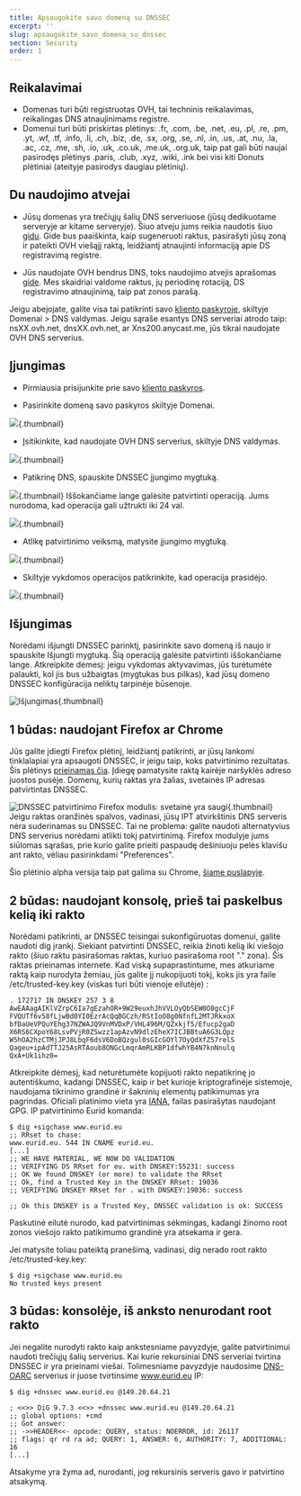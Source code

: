 ```yaml
---
title: Apsaugokite savo domeną su DNSSEC
excerpt: ''
slug: apsaugokite_savo_domena_su_dnssec
section: Security
order: 1
---
```



## Reikalavimai

- Domenas turi būti registruotas OVH, tai techninis reikalavimas, reikalingas DNS atnaujinimams registre.
- Domenui turi būti priskirtas plėtinys: .fr, .com, .be, .net, .eu, .pl, .re, .pm, .yt, .wf, .tf, .info, .li, .ch, .biz, .de, .sx, .org, .se, .nl, .in, .us, .at, .nu, .la, .ac, .cz, .me, .sh, .io, .uk, .co.uk, .me.uk, .org.uk, taip pat gali būti naujai pasirodęs plėtinys .paris, .club, .xyz, .wiki, .ink bei visi kiti Donuts plėtiniai (ateityje pasirodys daugiau plėtinių).




## Du naudojimo atvejai

- Jūsų domenas yra trečiųjų šalių DNS serveriuose (jūsų dedikuotame serveryje ar kitame serveryje). Šiuo atveju jums reikia naudotis šiuo [gidu](http://guides.ovh.com/dnssec). Gide bus paaiškinta, kaip sugeneruoti raktus, pasirašyti jūsų zoną ir pateikti OVH viešąjį raktą, leidžiantį atnaujinti informaciją apie DS registravimą registre.

- Jūs naudojate OVH bendrus DNS, toks naudojimo atvejis aprašomas [gide](http://gidai.ovh.lt/). Mes skaidriai valdome raktus, jų periodinę rotaciją, DS registravimo atnaujinimą, taip pat zonos parašą.


Jeigu abejojate, galite visa tai patikrinti savo [kliento paskyroje](https://www.ovh.com/manager/web), skiltyje Domenai > DNS valdymas. Jeigu sąraše esantys DNS serveriai atrodo taip: 
nsXX.ovh.net, 
dnsXX.ovh.net, ar Xns200.anycast.me, jūs tikrai naudojate OVH DNS serverius.


## Įjungimas

- Pirmiausia prisijunkite prie savo [kliento paskyros](https://www.ovh.com/manager/web).

- Pasirinkite domeną savo paskyros skiltyje Domenai.



![](images/img_2896.jpg){.thumbnail}

- Įsitikinkite, kad naudojate OVH DNS serverius, skiltyje DNS valdymas.



![](images/img_3966.jpg){.thumbnail}

- Patikrinę DNS, spauskite DNSSEC įjungimo mygtuką.



![](images/img_3967.jpg){.thumbnail}
Iššokančiame lange galėsite patvirtinti operaciją. Jums nurodoma, kad operacija gali užtrukti iki 24 val.

![](images/img_2895.jpg){.thumbnail}

- Atlikę patvirtinimo veiksmą, matysite įjungimo mygtuką.



![](images/img_3968.jpg){.thumbnail}

- Skiltyje vykdomos operacijos patikrinkite, kad operacija prasidėjo.



![](images/img_3969.jpg){.thumbnail}


## Išjungimas
Norėdami išjungti DNSSEC parinktį, pasirinkite savo domeną iš naujo ir spauskite Išjungti mygtuką. Šią operaciją galėsite patvirtinti iššokančiame lange. Atkreipkite dėmesį: jeigu vykdomas aktyvavimas, jūs turėtumėte palaukti, kol jis bus užbaigtas (mygtukas bus pilkas), kad jūsų domeno DNSSEC konfigūracija neliktų tarpinėje būsenoje.

![Išjungimas](images/img_3970.jpg){.thumbnail}


## 1 būdas: naudojant Firefox ar Chrome
Jūs galite įdiegti Firefox plėtinį, leidžiantį patikrinti, ar jūsų lankomi tinklalapiai yra apsaugoti DNSSEC, ir jeigu taip, koks patvirtinimo rezultatas. Šis plėtinys [prieinamas čia](http://www.dnssec-validator.cz/). Įdiegę pamatysite raktą kairėje naršyklės adreso juostos pusėje. Domenų, kurių raktas yra žalias, svetainės IP adresas patvirtintas DNSSEC.

![DNSSEC patvirtinimo Firefox modulis: svetainė yra saugi](images/img_119.jpg){.thumbnail}
Jeigu raktas oranžinės spalvos, vadinasi, jūsų IPT atvirkštinis DNS serveris nėra suderinamas su DNSSEC. Tai ne problema: galite naudoti alternatyvius DNS serverius norėdami atlikti tokį patvirtinimą. Firefox modulyje jums siūlomas sąrašas, prie kurio galite prieiti paspaudę dešiniuoju pelės klavišu ant rakto, vėliau pasirinkdami "Preferences". 

Šio plėtinio alpha versija taip pat galima su Chrome, [šiame puslapyje](https://chrome.google.com/webstore/detail/hpmbmjbcmglolhjdcbicfdhmgmcoeknm).


## 2 būdas: naudojant konsolę, prieš tai paskelbus kelią iki rakto
Norėdami patikrinti, ar DNSSEC teisingai sukonfigūruotas domenui, galite naudoti dig įrankį. Siekiant patvirtinti DNSSEC, reikia žinoti kelią iki viešojo rakto (šiuo raktu pasirašomas raktas, kuriuo pasirašoma root "." zona). Šis raktas prieinamas internete. Kad viską supaprastintume, mes atkuriame raktą kaip nurodyta žemiau, jūs galite jį nukopijuoti tokį, koks jis yra faile /etc/trusted-key.key (viskas turi būti vienoje eilutėje)
:


```
. 172717 IN DNSKEY 257 3 8 AwEAAagAIKlVZrpC6Ia7gEzahOR+9W29euxhJhVVLOyQbSEW0O8gcCjF
FVQUTf6v58fLjwBd0YI0EzrAcQqBGCzh/RStIoO8g0NfnfL2MTJRkxoX
bfDaUeVPQuYEhg37NZWAJQ9VnMVDxP/VHL496M/QZxkjf5/Efucp2gaD
X6RS6CXpoY68LsvPVjR0ZSwzz1apAzvN9dlzEheX7ICJBBtuA6G3LQpz
W5hOA2hzCTMjJPJ8LbqF6dsV6DoBQzgul0sGIcGOYl7OyQdXfZ57relS
Qageu+ipAdTTJ25AsRTAoub8ONGcLmqrAmRLKBP1dfwhYB4N7knNnulq
QxA+Uk1ihz0=
```


Atkreipkite dėmesį, kad neturėtumėte kopijuoti rakto nepatikrinę jo autentiškumo, kadangi DNSSEC, kaip ir bet kurioje kriptografinėje sistemoje, naudojama tikrinimo grandinė ir šakninių elementų patikimumas yra pagrindas. Oficiali platinimo vieta yra [IANA](https://data.iana.org/root-anchors/), failas pasirašytas naudojant GPG.
IP patvirtinimo Eurid komanda:

```
$ dig +sigchase www.eurid.eu
;; RRset to chase:
www.eurid.eu. 544 IN CNAME eurid.eu.
[...]
;; WE HAVE MATERIAL, WE NOW DO VALIDATION
;; VERIFYING DS RRset for eu. with DNSKEY:55231: success
;; OK We found DNSKEY (or more) to validate the RRset
;; Ok, find a Trusted Key in the DNSKEY RRset: 19036
;; VERIFYING DNSKEY RRset for . with DNSKEY:19036: success

;; Ok this DNSKEY is a Trusted Key, DNSSEC validation is ok: SUCCESS
```


Paskutinė eilutė nurodo, kad patvirtinimas sėkmingas, kadangi žinomo root zonos viešojo rakto patikimumo grandinė yra atsekama ir gera.

Jei matysite toliau pateiktą pranešimą, vadinasi, dig nerado root rakto /etc/trusted-key.key:

```
$ dig +sigchase www.eurid.eu
No trusted keys present
```




## 3 būdas: konsolėje, iš anksto nenurodant root rakto
Jei negalite nurodyti rakto kaip ankstesniame pavyzdyje, galite patvirtinimui naudoti trečiųjų šalių serverius. Kai kurie rekursiniai DNS serveriai tvirtina DNSSEC ir yra prieinami viešai. Tolimesniame pavyzdyje naudosime [DNS-OARC](https://www.dns-oarc.net/oarc/services/odvr) serverius ir juose tvirtinsime www.eurid.eu IP:


```
$ dig +dnssec www.eurid.eu @149.20.64.21

; <<>> DiG 9.7.3 <<>> +dnssec www.eurid.eu @149.20.64.21
;; global options: +cmd
;; Got answer:
;; ->>HEADER<<- opcode: QUERY, status: NOERROR, id: 26117
;; flags: qr rd ra ad; QUERY: 1, ANSWER: 6, AUTHORITY: 7, ADDITIONAL: 16
[...]
```


Atsakyme yra žyma ad, nurodanti, jog rekursinis serveris gavo ir patvirtino atsakymą.


